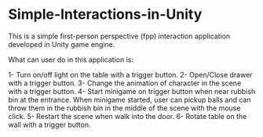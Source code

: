 # Simple-Interactions-in-Unity
This is a simple first-person perspective (fpp) interaction application developed in Unity game engine.

What can user do in this application is:

1- Turn on/off light on the table with a trigger button.
2- Open/Close drawer with a trigger button.
3- Change the animation of character in the scene with a trigger button.
4- Start minigame on trigger button when near rubbish bin at the entrance. When minigame started, 
user can pickup balls and can throw them in the rubbish bin in the middle of the scene with the mouse click. 
5- Restart the scene when walk into the door.
6- Rotate table on the wall with a trigger button.
